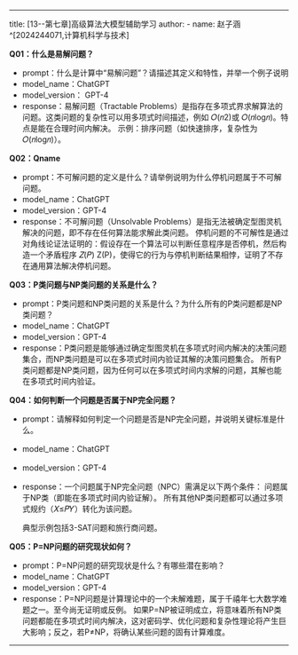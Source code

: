 ---

title: [13--第七章]高级算法大模型辅助学习
author:
    - name: 赵子涵^[2024244071,计算机科学与技术]

**Q01：什么是易解问题？**

- prompt：什么是计算中“易解问题”？请描述其定义和特性，并举一个例子说明
- model_name：ChatGPT
- model_version： GPT-4
- response：易解问题（Tractable Problems）是指存在多项式界求解算法的问题。这类问题的复杂性可以用多项式时间描述，例如 
𝑂(𝑛2)或 𝑂(𝑛log𝑛)。特点是能在合理时间内解决。
示例：排序问题（如快速排序，复杂性为 𝑂(𝑛log⁡𝑛)）。

**Q02：Qname**

- prompt：不可解问题的定义是什么？请举例说明为什么停机问题属于不可解问题。
- model_name：ChatGPT
- model_version：GPT-4
- response：不可解问题（Unsolvable Problems）是指无法被确定型图灵机解决的问题，即不存在任何算法能求解此类问题。
停机问题的不可解性是通过对角线论证法证明的：假设存在一个算法可以判断任意程序是否停机，然后构造一个矛盾程序 𝑍(𝑃)
Z(P)，使得它的行为与停机判断结果相悖，证明了不存在通用算法解决停机问题。

**Q03：P类问题与NP类问题的关系是什么？**

- prompt：P类问题和NP类问题的关系是什么？为什么所有的P类问题都是NP类问题？
- model_name：ChatGPT
- model_version：GPT-4
- response：P类问题是能够通过确定型图灵机在多项式时间内解决的决策问题集合，而NP类问题是可以在多项式时间内验证其解的决策问题集合。
所有P类问题都是NP类问题，因为任何可以在多项式时间内求解的问题，其解也能在多项式时间内验证。

**Q04：如何判断一个问题是否属于NP完全问题？**

- prompt：请解释如何判定一个问题是否是NP完全问题，并说明关键标准是什么。
- model_name：ChatGPT
- model_version：GPT-4
- response：一个问题属于NP完全问题（NPC）需满足以下两个条件：
问题属于NP类（即能在多项式时间内验证解）。
所有其他NP类问题都可以通过多项式规约（𝑋≤𝑃𝑌）转化为该问题。
  
  典型示例包括3-SAT问题和旅行商问题。

**Q05：P=NP问题的研究现状如何？**

- prompt：P=NP问题的研究现状是什么？有哪些潜在影响？
- model_name：ChatGPT
- model_version：GPT-4
- response：P=NP问题是计算理论中的一个未解难题，属于千禧年七大数学难题之一。至今尚无证明或反例。
如果P=NP被证明成立，将意味着所有NP类问题都能在多项式时间内解决，这对密码学、优化问题和复杂性理论将产生巨大影响；反之，若P≠NP，将确认某些问题的固有计算难度。

----
